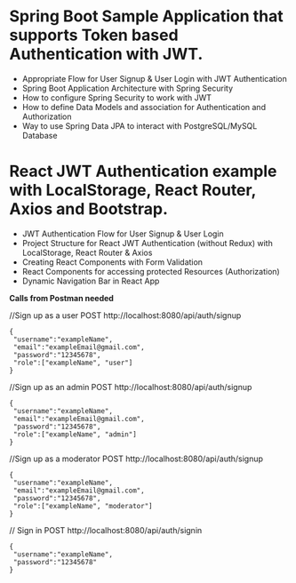 # Spring Boot Sample Application that supports Token based Authentication with JWT.

   * Appropriate Flow for User Signup & User Login with JWT Authentication
   * Spring Boot Application Architecture with Spring Security
   * How to configure Spring Security to work with JWT
   * How to define Data Models and association for Authentication and Authorization
   * Way to use Spring Data JPA to interact with PostgreSQL/MySQL Database
    
# React JWT Authentication example with LocalStorage, React Router, Axios and Bootstrap.

  * JWT Authentication Flow for User Signup & User Login
  * Project Structure for React JWT Authentication (without Redux) with LocalStorage, React Router & Axios
  * Creating React Components with Form Validation
  * React Components for accessing protected Resources (Authorization)
  * Dynamic Navigation Bar in React App    

**Calls from Postman needed**
   
   //Sign up as a user
   POST http://localhost:8080/api/auth/signup
   ```
   {
    "username":"exampleName",
    "email":"exampleEmail@gmail.com",
    "password":"12345678",
    "role":["exampleName", "user"]
   }
   ```
   
   //Sign up as an admin
   POST http://localhost:8080/api/auth/signup
   ```
   {
    "username":"exampleName",
    "email":"exampleEmail@gmail.com",
    "password":"12345678",
    "role":["exampleName", "admin"]
   }
   ```   
   
   //Sign up as a moderator
   POST http://localhost:8080/api/auth/signup
   ```
   {
    "username":"exampleName",
    "email":"exampleEmail@gmail.com",
    "password":"12345678",
    "role":["exampleName", "moderator"]
   }    
   ```
   
   // Sign in
   POST http://localhost:8080/api/auth/signin
   ```
   {
    "username":"exampleName",
    "password":"12345678"
   }
   ```
